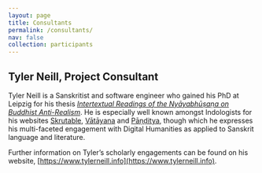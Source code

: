 ```yaml
---
layout: page
title: Consultants
permalink: /consultants/
nav: false
collection: participants
---
```


## Tyler Neill, Project Consultant

Tyler Neill is a Sanskritist and software engineer who gained his PhD at Leipzig for his thesis *[Intertextual Readings of the Nyāyabhūṣaṇa on Buddhist Anti-Realism](https://ul.qucosa.de/landing-page/?tx_dlf[id]=https%3A%2F%2Ful.qucosa.de%2Fapi%2Fqucosa%253A82629%2Fmets)*.  He is especially well known amongst Indologists for his websites [Skrutable](https://skrutable.info/), [Vātāyana](https://vatayana.info) and [Pāṇḍitya](https://www.panditya.info/), though which he expresses his multi-faceted engagement with Digital Humanities as applied to Sanskrit language and literature.

Further information on Tyler’s scholarly engagements can be found on his website, [https://www.tylerneill.info](https://www.tylerneill.info).
